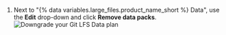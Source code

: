 1. Next to "{% data variables.large_files.product_name_short %} Data", use the **Edit** drop-down and click **Remove data packs**.
   ![Downgrade your Git LFS Data plan](/assets/images/help/large_files/downgrade_lfs_data_packs.png)
